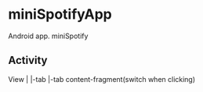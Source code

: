 # miniSpotifyApp
Android app. miniSpotify

## Activity

View
 |
 |-tab
 |-tab content-fragment(switch when clicking)
  

